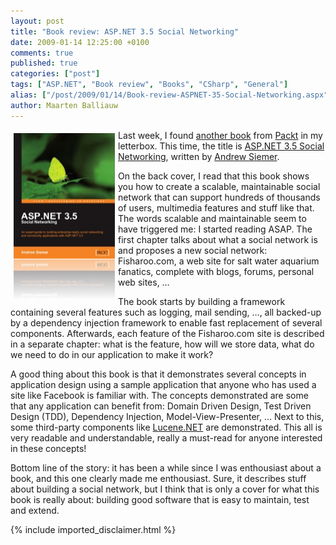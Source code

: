 ```yaml
---
layout: post
title: "Book review: ASP.NET 3.5 Social Networking"
date: 2009-01-14 12:25:00 +0100
comments: true
published: true
categories: ["post"]
tags: ["ASP.NET", "Book review", "Books", "CSharp", "General"]
alias: ["/post/2009/01/14/Book-review-ASPNET-35-Social-Networking.aspx", "/post/2009/01/14/book-review-aspnet-35-social-networking.aspx"]
author: Maarten Balliauw
---
```

<p>
<a href="http://www.packtpub.com/expert-guide-for-social-networking-with-asp-.net-3.5/book/mid/100309de0ecq" target="_blank"><img style="display: inline; margin: 5px; border: 0px" src="/images/WindowsLiveWriter/BookreviewASP.NET3.5SocialNetworking_D0DD/image_8dd93bf1-f374-4ab5-8c20-8a39ae7f4f54.png" border="0" alt="image" title="image" width="162" height="267" align="left" /></a> Last week, I found <a href="/post/2008/12/24/Book-review-ASPNET-35-Application-Architecture-and-Design.aspx" target="_blank">another book</a> from <a href="http://www.packtpub.com/" target="_blank">Packt</a> in my letterbox. This time, the title is <a href="http://www.packtpub.com/expert-guide-for-social-networking-with-asp-.net-3.5/book/mid/100309de0ecq" target="_blank">ASP.NET 3.5 Social Networking</a>, written by <a href="http://www.andrewsiemer.com/" target="_blank">Andrew Siemer</a>. 
</p>
<p>
On the back cover, I read that this book shows you how to create a scalable, maintainable social network that can support hundreds of thousands of users, multimedia features and stuff like that. The words scalable and maintainable seem to have triggered me: I started reading ASAP. The first chapter talks about what a social network is and proposes a new social network: Fisharoo.com, a web site for salt water aquarium fanatics, complete with blogs, forums, personal web sites, &hellip; 
</p>
<p>
The book starts by building a framework containing several features such as logging, mail sending, &hellip;, all backed-up by a dependency injection framework to enable fast replacement of several components. Afterwards, each feature of the Fisharoo.com site is described in a separate chapter: what is the feature, how will we store data, what do we need to do in our application to make it work? 
</p>
<p>
A good thing about this book is that it demonstrates several concepts in application design using a sample application that anyone who has used a site like Facebook is familiar with. The concepts demonstrated are some that any application can benefit from: Domain Driven Design, Test Driven Design (TDD), Dependency Injection, Model-View-Presenter, &hellip; Next to this, some third-party components like <a href="http://incubator.apache.org/lucene.net/" target="_blank">Lucene.NET</a> are demonstrated. This all is very readable and understandable, really a must-read for anyone interested in these concepts! 
</p>
<p>
Bottom line of the story: it has been a while since I was enthousiast about a book, and this one clearly made me enthousiast. Sure, it describes stuff about building a social network, but I think that is only a cover for what this book is really about: building good software that is easy to maintain, test and extend. 
</p>


{% include imported_disclaimer.html %}

